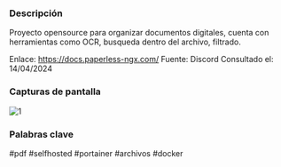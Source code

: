 ### Descripción
Proyecto opensource para organizar documentos digitales, cuenta con herramientas como OCR, busqueda dentro del archivo, filtrado.


Enlace: https://docs.paperless-ngx.com/
Fuente: Discord
Consultado el: 14/04/2024
### Capturas de pantalla
![1](https://docs.paperless-ngx.com/assets/screenshots/documents-smallcards-dark.png#only-dark)

### Palabras clave
#pdf #selfhosted #portainer #archivos #docker